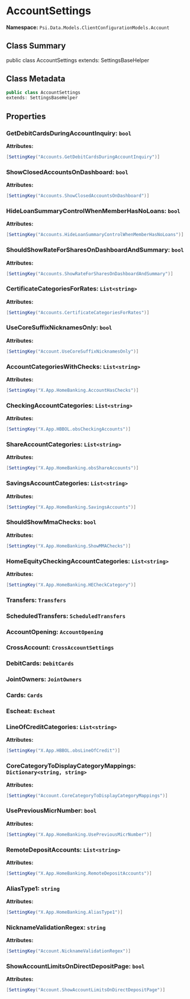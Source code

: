 # AccountSettings

**Namespace:** `Psi.Data.Models.ClientConfigurationModels.Account`

## Class Summary

public class AccountSettings
extends: SettingsBaseHelper

## Class Metadata

```typescript
public class AccountSettings
extends: SettingsBaseHelper
```

## Properties

### GetDebitCardsDuringAccountInquiry: `bool`

**Attributes:**
```csharp
[SettingKey("Accounts.GetDebitCardsDuringAccountInquiry")]
```

### ShowClosedAccountsOnDashboard: `bool`

**Attributes:**
```csharp
[SettingKey("Accounts.ShowClosedAccountsOnDashboard")]
```

### HideLoanSummaryControlWhenMemberHasNoLoans: `bool`

**Attributes:**
```csharp
[SettingKey("Accounts.HideLoanSummaryControlWhenMemberHasNoLoans")]
```

### ShouldShowRateForSharesOnDashboardAndSummary: `bool`



**Attributes:**
```csharp
[SettingKey("Accounts.ShowRateForSharesOnDashboardAndSummary")]
```

### CertificateCategoriesForRates: `List<string>`



**Attributes:**
```csharp
[SettingKey("Accounts.CertificateCategoriesForRates")]
```

### UseCoreSuffixNicknamesOnly: `bool`



**Attributes:**
```csharp
[SettingKey("Account.UseCoreSuffixNicknamesOnly")]
```

### AccountCategoriesWithChecks: `List<string>`



**Attributes:**
```csharp
[SettingKey("X.App.HomeBanking.AccountHasChecks")]
```

### CheckingAccountCategories: `List<string>`



**Attributes:**
```csharp
[SettingKey("X.App.HBBOL.obsCheckingAccounts")]
```

### ShareAccountCategories: `List<string>`



**Attributes:**
```csharp
[SettingKey("X.App.HomeBanking.obsShareAccounts")]
```

### SavingsAccountCategories: `List<string>`



**Attributes:**
```csharp
[SettingKey("X.App.HomeBanking.SavingsAccounts")]
```

### ShouldShowMmaChecks: `bool`



**Attributes:**
```csharp
[SettingKey("X.App.HomeBanking.ShowMMAChecks")]
```

### HomeEquityCheckingAccountCategories: `List<string>`



**Attributes:**
```csharp
[SettingKey("X.App.HomeBanking.HECheckCategory")]
```

### Transfers: `Transfers`



### ScheduledTransfers: `ScheduledTransfers`



### AccountOpening: `AccountOpening`



### CrossAccount: `CrossAccountSettings`



### DebitCards: `DebitCards`



### JointOwners: `JointOwners`



### Cards: `Cards`



### Escheat: `Escheat`



### LineOfCreditCategories: `List<string>`



**Attributes:**
```csharp
[SettingKey("X.App.HBBOL.obsLineOfCredit")]
```

### CoreCategoryToDisplayCategoryMappings: `Dictionary<string, string>`



**Attributes:**
```csharp
[SettingKey("Account.CoreCategoryToDisplayCategoryMappings")]
```

### UsePreviousMicrNumber: `bool`



**Attributes:**
```csharp
[SettingKey("X.App.HomeBanking.UsePreviousMicrNumber")]
```

### RemoteDepositAccounts: `List<string>`



**Attributes:**
```csharp
[SettingKey("X.App.HomeBanking.RemoteDepositAccounts")]
```

### AliasType1: `string`



**Attributes:**
```csharp
[SettingKey("X.App.HomeBanking.AliasType1")]
```

### NicknameValidationRegex: `string`



**Attributes:**
```csharp
[SettingKey("Account.NicknameValidationRegex")]
```

### ShowAccountLimitsOnDirectDepositPage: `bool`



**Attributes:**
```csharp
[SettingKey("Account.ShowAccountLimitsOnDirectDepositPage")]
```

